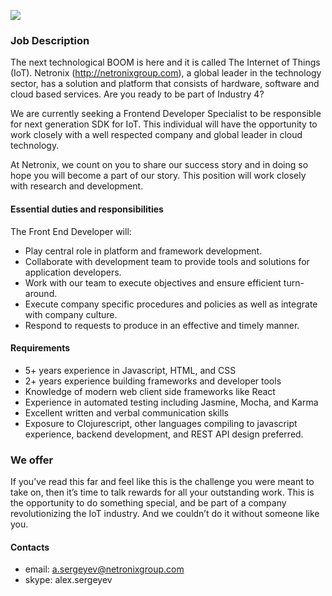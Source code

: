 ![](http://netronixgroup.com/img/assets/sketch-new-8befd89f.png)
### Job Description

The next technological BOOM is here and it is called The Internet of Things (IoT). Netronix (http://netronixgroup.com), a global leader in the technology sector, has a solution and platform that consists of hardware, software and cloud based services. Are you ready to be part of Industry 4?

We are currently seeking a Frontend Developer Specialist to be responsible for next generation SDK for IoT. This individual will have the opportunity to work closely with a well respected company and global leader in cloud technology.    

At Netronix, we count on you to share our success story and in doing so hope you will become a part of our story.  This position will work closely with research and development.

#### Essential duties and responsibilities

The Front End Developer will:
* Play central role in platform and framework development.
* Collaborate with development team to provide tools and solutions for application developers.
* Work with our team to execute objectives and ensure efficient turn-around. 
* Execute company specific procedures and policies as well as integrate with company culture.
* Respond to requests to produce in an effective and timely manner.

#### Requirements
* 5+ years experience in Javascript, HTML, and CSS 
* 2+ years experience building frameworks and developer tools
* Knowledge of modern web client side frameworks like React
* Experience in automated testing including Jasmine, Mocha, and Karma
* Excellent written and verbal communication skills
* Exposure to Clojurescript, other languages compiling to javascript experience, backend development, and REST API design preferred.  

### We offer

If you’ve read this far and feel like this is the challenge you were meant to take on, then it’s time to talk rewards for all your outstanding work.  This is the opportunity to do something special, and be part of a company revolutionizing the IoT industry. And we couldn’t do it without someone like you.



#### Contacts

* email: a.sergeyev@netronixgroup.com
* skype: alex.sergeyev
